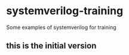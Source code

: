 # systemverilog-training
Some examples of systemverilog for training
 ## this is the initial version
